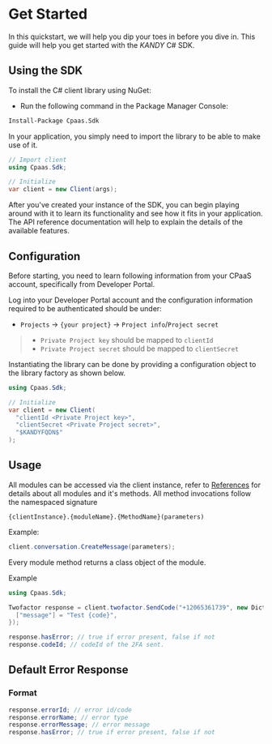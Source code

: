 # Get Started

In this quickstart, we will help you dip your toes in before you dive in. This guide will help you get started with the $KANDY$ C# SDK.

## Using the SDK

To install the C# client library using NuGet:
- Run the following command in the Package Manager Console:
```xml
Install-Package Cpaas.Sdk
```

In your application, you simply need to import the library to be able to make use of it.

```csharp
// Import client
using Cpaas.Sdk;

// Initialize
var client = new Client(args);
```

After you've created your instance of the SDK, you can begin playing around with it to learn its functionality and see how it fits in your application. The API reference documentation will help to explain the details of the available features.

## Configuration
Before starting, you need to learn following information from your CPaaS account, specifically from Developer Portal.

Log into your Developer Portal account and the configuration information required to be authenticated should be under:

+ `Projects` -> `{your project}` -> `Project info`/`Project secret`

> + `Private Project key` should be mapped to `clientId`
> + `Private Project secret` should be mapped to `clientSecret`

Instantiating the library can be done by providing a configuration object to the library factory as shown below.

```csharp
using Cpaas.Sdk;

// Initialize
var client = new Client(
  "clientId <Private Project key>",
  "clientSecret <Private Project secret>",
  "$KANDYFQDN$"
);
```

## Usage

All modules can be accessed via the client instance, refer to [References](/developer/references/dotnet) for details about all modules and it's methods. All method invocations follow the namespaced signature

`{clientInstance}.{moduleName}.{MethodName}(parameters)`

Example:

```csharp
client.conversation.CreateMessage(parameters);
```

Every module method returns a class object of the module.

Example

```csharp
using Cpaas.Sdk;

Twofactor response = client.twofactor.SendCode("+12065361739", new Dictionary<string, string> {
  ["message"] = "Test {code}",
});

response.hasError; // true if error present, false if not
response.codeId; // codeId of the 2FA sent.
```

## Default Error Response

### Format

```csharp
response.errorId; // error id/code
response.errorName; // error type
response.errorMessage; // error message
response.hasError; // true if error present, false if not
```